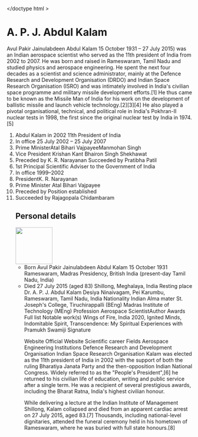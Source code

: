 </doctype html >
      <h1> A. P. J. Abdul Kalam</h2>
      <title> biography of A. P. J. Abdul Kalam </title>
      <p>Avul Pakir Jainulabdeen Abdul Kalam  15 October 1931 – 27 July 2015) was an Indian aerospace scientist who served as the 11th president of India from 2002 to 2007. He was born and raised in Rameswaram, Tamil Nadu and studied physics and aerospace engineering. He spent the next four decades as a scientist and science administrator, mainly at the Defence Research and Development Organisation (DRDO) and Indian Space Research Organisation (ISRO) and was intimately involved in India's civilian space programme and military missile development efforts.[1] He thus came to be known as the Missile Man of India for his work on the development of ballistic missile and launch vehicle technology.[2][3][4] He also played a pivotal organisational, technical, and political role in India's Pokhran-II nuclear tests in 1998, the first since the original nuclear test by India in 1974.[5]</p>
     <ol>
<li>Abdul Kalam in 2002 11th President of India</li>
<li>In office 25 July 2002 – 25 July 2007</li>
<li>Prime MinisterAtal Bihari VajpayeeManmohan Singh
<li>Vice President Krishan Kant Bhairon Singh Shekhawat
<li>Preceded by K. R. Narayanan
<lli>Succeeded by Pratibha Patil
<li>1st Principal Scientific Adviser to the Government of India
<li>In office 1999–2002
<li>PresidentK. R. Narayanan
<li>Prime Minister Atal Bihari Vajpayee
<li>Preceded by Position established
<li>Succeeded by Rajagopala Chidambaram
<h2>Personal details</h2>
<img src="APJ.jpg" hight="100" width="100" /> </img>
   <ul>
<li>Born Avul Pakir Jainulabdeen Abdul Kalam 15 October 1931
Rameswaram, Madras Presidency, British India
(present-day Tamil Nadu, India)
<li>Died
27 July 2015 (aged 83)
Shillong, Meghalaya, India
Resting place
<p2>Dr. A. P. J. Abdul Kalam Desiya Ninaivagam, Pei Karumbu, Rameswaram, Tamil Nadu, India
Nationality
Indian
Alma mater
St. Joseph's College, Tiruchirappalli (BEng)
Madras Institute of Technology (MEng)
Profession
Aerospace ScientistAuthor
Awards
Full list
Notable work(s)
Wings of Fire, India 2020, Ignited Minds, Indomitable Spirit, Transcendence: My Spiritual Experiences with Pramukh Swamiji
Signature

Website
Official Website
Scientific career
Fields
Aerospace Engineering
Institutions
Defence Research and Development Organisation
Indian Space Research Organisation
Kalam was elected as the 11th president of India in 2002 with the support of both the ruling Bharatiya Janata Party and the then-opposition Indian National Congress. Widely referred to as the "People's President",[6] he returned to his civilian life of education, writing and public service after a single term. He was a recipient of several prestigious awards, including the Bharat Ratna, India's highest civilian honour.

While delivering a lecture at the Indian Institute of Management Shillong, Kalam collapsed and died from an apparent cardiac arrest on 27 July 2015, aged 83.[7] Thousands, including national-level dignitaries, attended the funeral ceremony held in his hometown of Rameswaram, where he was buried with full state honours.[8]
</p2>      
